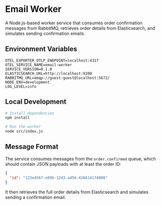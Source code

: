 # Email Worker

A Node.js-based worker service that consumes order confirmation messages from RabbitMQ, retrieves order details from Elasticsearch, and simulates sending confirmation emails.

## Environment Variables

```
OTEL_EXPORTER_OTLP_ENDPOINT=localhost:4317
OTEL_SERVICE_NAME=email-worker
SERVICE_VERSION=0.1.0
ELASTICSEARCH_URL=http://localhost:9200
RABBITMQ_URL=amqp://guest:guest@localhost:5672/
NODE_ENV=development
LOG_LEVEL=info
```

## Local Development

```bash
# Install dependencies
npm install

# Run the worker
node src/index.js
```

## Message Format

The service consumes messages from the `order.confirmed` queue, which should contain JSON payloads with at least the order ID:

```json
{
  "id": "123e4567-e89b-12d3-a456-426614174000"
}
```

It then retrieves the full order details from Elasticsearch and simulates sending a confirmation email.
